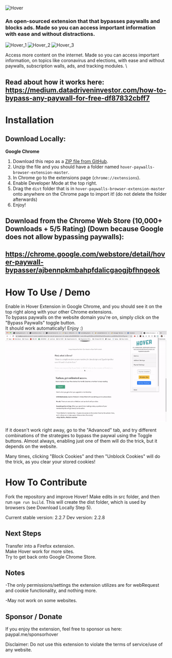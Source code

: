 ![Hover](slideshow/hover_logo.png)

### An open-sourced extension that that bypasses paywalls and blocks ads. Made so you can access important information with ease and without distractions.

![Hover_1](slideshow/ss8/1.png)
![Hover_2](slideshow/ss8/2.png)
![Hover_3](slideshow/ss8/3.png)

Access more content on the internet. Made so you can access important information, on topics like coronavirus and elections, with ease and without paywalls, subscription walls, ads, and tracking modules. \

## Read about how it works here: https://medium.datadriveninvestor.com/how-to-bypass-any-paywall-for-free-df87832cbff7

# Installation

## Download Locally: 
**Google Chrome**
1. Download this repo as a [ZIP file from GitHub](https://github.com/hover-inc/hover-extension/archive/master.zip).
2. Unzip the file and you should have a folder named `hover-paywalls-browser-extension-master`.
3. In Chrome go to the extensions page (`chrome://extensions`).
4. Enable Developer Mode at the top right.
5. Drag the `dist` folder that is in `hover-paywalls-browser-extension-master` onto anywhere on the Chrome page to import it! (do not delete the folder afterwards)
6. Enjoy!

## Download from the Chrome Web Store (10,000+ Downloads + 5/5 Rating) (Down because Google does not allow bypassing paywalls):
## https://chrome.google.com/webstore/detail/hover-paywall-bypasser/ajbennpkmbahpfdalicgaogjbfhngeok

# How To Use / Demo
Enable in Hover Extension in Google Chrome, and you should see it on the top right along with your other Chrome extensions. \
To bypass paywalls on the website domain you're on, simply click on the "Bypass Paywalls" toggle button. \
It should work automatically! Enjoy :) \
![Hover_Demo](slideshow/demo.gif)

If it doesn't work right away, go to the "Advanced" tab, and try different combinations of the strategies to bypass the paywal using the Toggle buttons. Almost always, enabling just one of them will do the trick, but it depends on the website. 

Many times, clicking "Block Cookies" and then "Unblock Cookies" will do the trick, as you clear your stored cookies!

# How To Contribute
Fork the repository and improve Hover!
Make edits in src folder, and then run ```npm run build```. This will create the dist folder, which is used by browsers (see Download Locally Step 5).

Current stable version: 2.2.7
Dev version: 2.2.8

## Next Steps
Transfer into a Firefox extension. \
Make Hover work for more sites. \
Try to get back onto Google Chrome Store.

## Notes

-The only permissions/settings the extension utilizes are for webRequest and cookie functionality, and nothing more.

-May not work on some websites.

## Sponsor / Donate

If you enjoy the extension, feel free to sponsor us here: paypal.me/sponsorhover

Disclaimer: 
Do not use this extension to violate the terms of service/use of any website.
